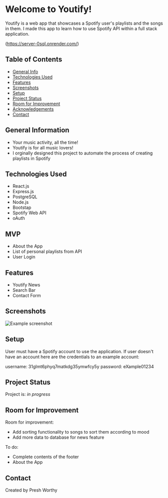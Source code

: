 # Welcome to Youtify! 
Youtify is a web app that showcases a Spotify user's playlists and the songs in them. I made this app to learn how to use Spotify API within a full stack application.

(https://server-0sql.onrender.com/)
<!-- >> Live demo [_here_](https://www.example.com).  If you have the project hosted somewhere, include the link here. -->

## Table of Contents
* [General Info](#general-information)
* [Technologies Used](#technologies-used)
* [Features](#features)
* [Screenshots](#screenshots)
* [Setup](#setup)
* [Project Status](#project-status)
* [Room for Improvement](#room-for-improvement)
* [Acknowledgements](#acknowledgements)
* [Contact](#contact)
<!-- * [License](#license) -->


## General Information
- Your music activity, all the time!
- Youtify is for all music lovers!
- I orginally designed this project to automate the process of creating playlists in Spotify

<!-- You don't have to answer all the questions - just the ones relevant to your project. -->


## Technologies Used
- React.js
- Express.js
- PostgreSQL
- Node.js
- Bootstap
- Spotify Web API
- oAuth


## MVP

- About the App 
- List of personal playlists from API
- User Login

## Features

- Youtify News
- Search Bar
- Contact Form


## Screenshots
![Example screenshot](./client/public/Screen%20Shot%202022-11-23%20at%202.00.46%20PM.png)
<!-- If you have screenshots you'd like to share, include them here. -->


## Setup
User must have a Spotify account to use the application. If user doesn't have an account here are the credentials to an example account:

username: 31glmt6phyq7matkdg35ymwfcy5y
password: eXample01234


## Project Status
Project is: _in progress_ 


## Room for Improvement

Room for improvement:
- Add sorting functionality to songs to sort them according to mood
- Add more data to database for news feature

To do:
- Complete contents of the footer
- About the App

## Contact
Created by Presh Worthy


<!-- Optional -->
<!-- ## License -->
<!-- This project is open source and available under the [... License](). -->

<!-- You don't have to include all sections - just the one's relevant to your project -->